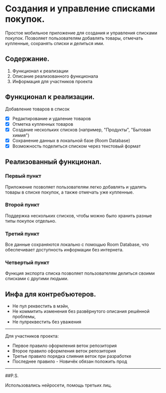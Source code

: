 # Создания и управление списками покупок.

Простое мобильное приложение для создания и управления списками покупок. Позволяет пользователям добавлять товары, отмечать купленные, сохранять списки и делиться ими.

## Содержание.

1. Функционал к реализации
2. Описание реализованного функционала
3. Информация для участников проекта

## Функционал к реализации.

Добавление товаров в список
- [x] Редактирование и удаление товаров
- [x] Отметка купленных товаров
- [x] Создание нескольких списков (например, "Продукты", "Бытовая химия")
- [x] Сохранение данных в локальной базе (Room Database)
- [x] Возможность поделиться списком через текстовый формат

## Реализованный функционал.

### Первый пункт

Приложение позволяет пользователям легко добавлять и удалять товары в списке покупок, а также отмечать уже купленные.

### Второй пункт

Поддержка нескольких списков, чтобы можно было хранить разные типы покупок отдельно.

### Третий пункт

Все данные сохраняются локально с помощью Room Database, что обеспечивает доступность информации без интернета.

### Четвертый пункт

Функция экспорта списка позволяет пользователям делиться своими списками с другими людьми.

## Инфа для контребъютеров.

- Не пул реквестить в мэйн,
- Не коммитить изменения без развёрнутого описания решённой проблемы,
- Не пулреквестить без уважения

---

Для участников проекта:

- Первое правило оформления веток репозитория
- Второе правило оформления веток репозитория
- Третье правило порядка слияния веток при разработке
- Последнее правило - Новичёк обязан положить прод

---

##P.S.

Использовались нейросети, помощь третьих лиц.





